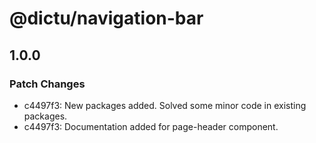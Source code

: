 # @dictu/navigation-bar

## 1.0.0

### Patch Changes

- c4497f3: New packages added. Solved some minor code in existing packages.
- c4497f3: Documentation added for page-header component.
